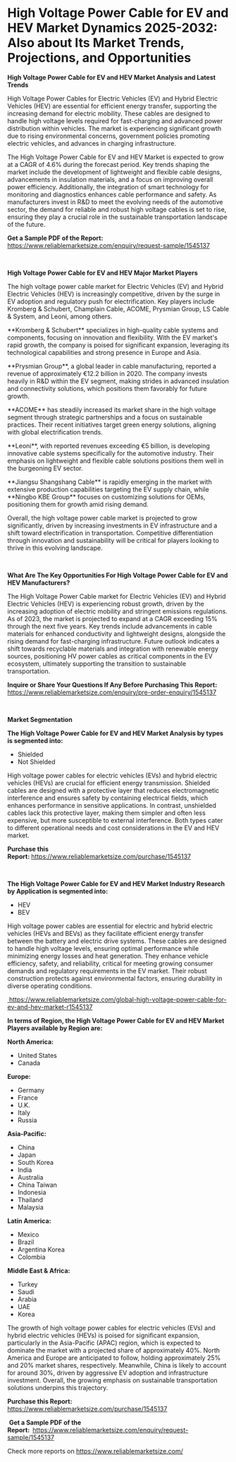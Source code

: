 <p><h1>High Voltage Power Cable for EV and HEV Market Dynamics 2025-2032: Also about Its Market Trends, Projections, and Opportunities</h1></p><p><strong>High Voltage Power Cable for EV and HEV Market Analysis and Latest Trends</strong></p>
<p><p>High Voltage Power Cables for Electric Vehicles (EV) and Hybrid Electric Vehicles (HEV) are essential for efficient energy transfer, supporting the increasing demand for electric mobility. These cables are designed to handle high voltage levels required for fast-charging and advanced power distribution within vehicles. The market is experiencing significant growth due to rising environmental concerns, government policies promoting electric vehicles, and advances in charging infrastructure. </p><p>The High Voltage Power Cable for EV and HEV Market is expected to grow at a CAGR of 4.6% during the forecast period. Key trends shaping the market include the development of lightweight and flexible cable designs, advancements in insulation materials, and a focus on improving overall power efficiency. Additionally, the integration of smart technology for monitoring and diagnostics enhances cable performance and safety. As manufacturers invest in R&D to meet the evolving needs of the automotive sector, the demand for reliable and robust high voltage cables is set to rise, ensuring they play a crucial role in the sustainable transportation landscape of the future.</p></p>
<p><strong>Get a Sample PDF of the Report:&nbsp;</strong> <a href="https://www.reliablemarketsize.com/enquiry/request-sample/1545137?utm_campaign=2944&utm_medium=2&utm_source=Github&utm_content=ia&utm_term=30032025&utm_id=high-voltage-power-cable-for-ev-and-hev">https://www.reliablemarketsize.com/enquiry/request-sample/1545137</a></p>
<p>&nbsp;</p>
<p><strong>High Voltage Power Cable for EV and HEV Major Market Players</strong></p>
<p><p>The high voltage power cable market for Electric Vehicles (EV) and Hybrid Electric Vehicles (HEV) is increasingly competitive, driven by the surge in EV adoption and regulatory push for electrification. Key players include Kromberg & Schubert, Champlain Cable, ACOME, Prysmian Group, LS Cable & System, and Leoni, among others.</p><p>**Kromberg & Schubert** specializes in high-quality cable systems and components, focusing on innovation and flexibility. With the EV market's rapid growth, the company is poised for significant expansion, leveraging its technological capabilities and strong presence in Europe and Asia.</p><p>**Prysmian Group**, a global leader in cable manufacturing, reported a revenue of approximately €12.2 billion in 2020. The company invests heavily in R&D within the EV segment, making strides in advanced insulation and connectivity solutions, which positions them favorably for future growth.</p><p>**ACOME** has steadily increased its market share in the high voltage segment through strategic partnerships and a focus on sustainable practices. Their recent initiatives target green energy solutions, aligning with global electrification trends.</p><p>**Leoni**, with reported revenues exceeding €5 billion, is developing innovative cable systems specifically for the automotive industry. Their emphasis on lightweight and flexible cable solutions positions them well in the burgeoning EV sector.</p><p>**Jiangsu Shangshang Cable** is rapidly emerging in the market with extensive production capabilities targeting the EV supply chain, while **Ningbo KBE Group** focuses on customizing solutions for OEMs, positioning them for growth amid rising demand.</p><p>Overall, the high voltage power cable market is projected to grow significantly, driven by increasing investments in EV infrastructure and a shift toward electrification in transportation. Competitive differentiation through innovation and sustainability will be critical for players looking to thrive in this evolving landscape.</p></p>
<p>&nbsp;</p>
<p><strong>What Are The Key Opportunities For High Voltage Power Cable for EV and HEV Manufacturers?</strong></p>
<p><p>The High Voltage Power Cable market for Electric Vehicles (EV) and Hybrid Electric Vehicles (HEV) is experiencing robust growth, driven by the increasing adoption of electric mobility and stringent emissions regulations. As of 2023, the market is projected to expand at a CAGR exceeding 15% through the next five years. Key trends include advancements in cable materials for enhanced conductivity and lightweight designs, alongside the rising demand for fast-charging infrastructure. Future outlook indicates a shift towards recyclable materials and integration with renewable energy sources, positioning HV power cables as critical components in the EV ecosystem, ultimately supporting the transition to sustainable transportation.</p></p>
<p><strong>Inquire or Share Your Questions If Any Before Purchasing This Report:</strong> <a href="https://www.reliablemarketsize.com/enquiry/pre-order-enquiry/1545137?utm_campaign=2944&utm_medium=2&utm_source=Github&utm_content=ia&utm_term=30032025&utm_id=high-voltage-power-cable-for-ev-and-hev">https://www.reliablemarketsize.com/enquiry/pre-order-enquiry/1545137</a></p>
<p>&nbsp;</p>
<p><strong>Market Segmentation</strong></p>
<p><strong>The High Voltage Power Cable for EV and HEV Market Analysis by types is segmented into:</strong></p>
<p><ul><li>Shielded</li><li>Not Shielded</li></ul></p>
<p><p>High voltage power cables for electric vehicles (EVs) and hybrid electric vehicles (HEVs) are crucial for efficient energy transmission. Shielded cables are designed with a protective layer that reduces electromagnetic interference and ensures safety by containing electrical fields, which enhances performance in sensitive applications. In contrast, unshielded cables lack this protective layer, making them simpler and often less expensive, but more susceptible to external interference. Both types cater to different operational needs and cost considerations in the EV and HEV market.</p></p>
<p><strong>Purchase this Report:&nbsp;</strong><a href="https://www.reliablemarketsize.com/purchase/1545137?utm_campaign=2944&utm_medium=2&utm_source=Github&utm_content=ia&utm_term=30032025&utm_id=high-voltage-power-cable-for-ev-and-hev">https://www.reliablemarketsize.com/purchase/1545137</a></p>
<p>&nbsp;</p>
<p><strong>The High Voltage Power Cable for EV and HEV Market Industry Research by Application is segmented into:</strong></p>
<p><ul><li>HEV</li><li>BEV</li></ul></p>
<p><p>High voltage power cables are essential for electric and hybrid electric vehicles (HEVs and BEVs) as they facilitate efficient energy transfer between the battery and electric drive systems. These cables are designed to handle high voltage levels, ensuring optimal performance while minimizing energy losses and heat generation. They enhance vehicle efficiency, safety, and reliability, critical for meeting growing consumer demands and regulatory requirements in the EV market. Their robust construction protects against environmental factors, ensuring durability in diverse operating conditions.</p></p>
<p><a href="https://www.reliablemarketsize.com/global-high-voltage-power-cable-for-ev-and-hev-market-r1545137?utm_campaign=2944&utm_medium=2&utm_source=Github&utm_content=ia&utm_term=30032025&utm_id=high-voltage-power-cable-for-ev-and-hev">&nbsp;https://www.reliablemarketsize.com/global-high-voltage-power-cable-for-ev-and-hev-market-r1545137</a></p>
<p><strong>In terms of Region, the High Voltage Power Cable for EV and HEV Market Players available by Region are:</strong></p>
<p>
    <p> <strong> North America: </strong>
        <ul>
            <li>United States</li>
            <li>Canada</li>
        </ul>
        </p> 
    <p> <strong> Europe: </strong>
        <ul>
            <li>Germany</li>
            <li>France</li>
            <li>U.K.</li>
            <li>Italy</li>
            <li>Russia</li>
        </ul>
        </p> 
    <p> <strong> Asia-Pacific: </strong>
        <ul>
            <li>China</li>
            <li>Japan</li>
            <li>South Korea</li>
            <li>India</li>
            <li>Australia</li>
            <li>China Taiwan</li>
            <li>Indonesia</li>
            <li>Thailand</li>
            <li>Malaysia</li>
        </ul>
        </p> 
    <p> <strong> Latin America: </strong>
        <ul>
            <li>Mexico</li>
            <li>Brazil</li>
            <li>Argentina Korea</li>
            <li>Colombia</li>
        </ul>
        </p> 
    <p> <strong> Middle East & Africa: </strong>
        <ul>
            <li>Turkey</li>
            <li>Saudi</li>
            <li>Arabia</li>
            <li>UAE</li>
            <li>Korea</li>
        </ul>
    </p>
    </p>
<p><p>The growth of high voltage power cables for electric vehicles (EVs) and hybrid electric vehicles (HEVs) is poised for significant expansion, particularly in the Asia-Pacific (APAC) region, which is expected to dominate the market with a projected share of approximately 40%. North America and Europe are anticipated to follow, holding approximately 25% and 20% market shares, respectively. Meanwhile, China is likely to account for around 30%, driven by aggressive EV adoption and infrastructure investment. Overall, the growing emphasis on sustainable transportation solutions underpins this trajectory.</p></p>
<p><strong>Purchase this Report: </strong><a href="https://www.reliablemarketsize.com/purchase/1545137?utm_campaign=2944&utm_medium=2&utm_source=Github&utm_content=ia&utm_term=30032025&utm_id=high-voltage-power-cable-for-ev-and-hev">https://www.reliablemarketsize.com/purchase/1545137</a></p>
<p>&nbsp;<strong>Get a Sample PDF of the Report:&nbsp;&nbsp;</strong><a href="https://www.reliablemarketsize.com/enquiry/request-sample/1545137?utm_campaign=2944&utm_medium=2&utm_source=Github&utm_content=ia&utm_term=30032025&utm_id=high-voltage-power-cable-for-ev-and-hev">https://www.reliablemarketsize.com/enquiry/request-sample/1545137</a></p>
<p><strong></strong></p>
<p>Check more reports on <a href="https://www.reliablemarketsize.com/?utm_campaign=2944&utm_medium=2&utm_source=Github&utm_content=ia&utm_term=30032025&utm_id=high-voltage-power-cable-for-ev-and-hev">https://www.reliablemarketsize.com/</a></p>